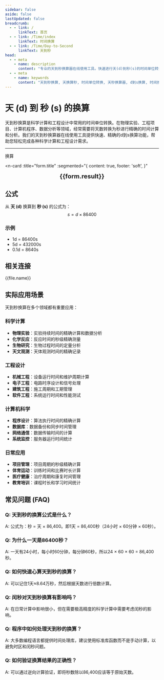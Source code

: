 ```yaml
---
sidebar: false
aside: false
lastUpdated: false
breadcrumb:
  - - link: /
      linkText: 首页
  - - link: /Time/index
      linkText: 时间换算
  - - link: /Time/Day-to-Second
      linkText: 天到秒
head:
  - - meta
    - name: description
      content: "专业的天到秒换算器在线使用工具。快速进行天(d)到秒(s)的时间单位转换，提供精确的换算公式和实用的时间计算功能。支持科学计算、工程设计等精确时间换算应用场景。"
  - - meta
    - name: keywords
      content: "天到秒换算, 天换算秒, 时间单位转换, 天秒换算器, d到s换算, 时间换算器在线使用, 科学计算, 天数转秒, 时间单位换算, 天转换秒, 秒换算, 时间转换器, 天换秒公式, 工程设计, 精确时间计算"
---
```

# 天 (d) 到 秒 (s) 的换算

天到秒换算是科学计算和工程设计中常用的时间单位转换。在物理实验、工程项目、计算机程序、数据分析等领域，经常需要将天数转换为秒进行精确的时间计算和分析。我们的天到秒换算器在线使用工具提供快速、精确的d到s换算功能，帮助您轻松完成各种科学计算和工程设计需求。

---
<script setup>
import { onMounted, reactive, inject, ref } from 'vue'
import { NButton,NForm ,NFormItem,NInput,NInputNumber,NSelect,NCard,useMessage,NGrid ,NGi  } from 'naive-ui'
import { defineClientComponent } from 'vitepress'
import { Time } from '../files';

const convert = inject('convert')

const seoKey = ['天到秒换算','天换算秒','时间单位转换','天秒换算器','d到s换算','时间换算器在线使用','科学计算','天数转秒','天转换秒','秒换算','时间转换器','天换秒公式','工程设计','精确时间计算','天','秒','时间换算','时间单位']

const form = reactive({
  number: null,
  result: '',
  title: '天到秒换算器',
})

const convertHandler = () => {
  if (form.number !== null && !isNaN(form.number)) {
    const convertedValue = parseFloat(form.number) * 86400
    form.result = `${form.number}d = ${convertedValue.toFixed(2)}s`
  } else {
    form.result = '请输入有效的数值。'
  }
}
</script>

<n-form size="large" :model="form">
  <n-form-item label="天 (d)">
    <n-input-number v-model:value="form.number" placeholder="输入天" style="width: 100%" />
  </n-form-item>
  <n-form-item>
    <n-button type="info" @click="convertHandler" block>换算</n-button>
  </n-form-item>
</n-form>

<n-card
  :title="form.title"
  :segmented="{
    content: true,
    footer: 'soft',
  }"
>
  <div  style="text-align:center;font-size:20px;">
    <strong>{{form.result}}</strong>
  </div>
  <template #footer>
    <div>
      <span v-for="item of seoKey" :key="item">{{item}}，</span>
    </div>
  </template>
</n-card>

## 公式

从 **天 (d)** 换算到 **秒 (s)** 的公式为：
$$ s = d \times 86400 $$

### 示例
- 1d = 86400s
- 5d = 432000s
- 0.1d = 8640s
## 相关连接
<n-grid x-gap="12" :cols="2">
  <n-gi v-for="(file, index) in Time" :key="index">
    <n-button
      text
      tag="a"
      :href="file.path"
      type="info"
    >
      {{file.name}}
    </n-button>
  </n-gi>
</n-grid>

## 实际应用场景

天到秒换算在多个领域都有重要应用：

### 科学计算
- **物理实验**：实验持续时间的精确计算和数据分析
- **化学反应**：反应时间的秒级精确测量
- **生物研究**：生物过程时间的定量分析
- **天文观测**：天体观测时间的精确记录

### 工程设计
- **机械工程**：设备运行时间和维护周期计算
- **电子工程**：电路时序设计和信号处理
- **建筑工程**：施工周期和工期管理
- **软件工程**：系统运行时间和性能测试

### 计算机科学
- **程序设计**：算法执行时间的精确计算
- **数据库**：数据备份和同步时间管理
- **网络通信**：数据传输时间的计算
- **系统监控**：服务器运行时间统计

### 日常应用
- **项目管理**：项目周期的秒级精确计算
- **体育运动**：训练时间和比赛时长计算
- **医疗健康**：治疗周期和康复时间管理
- **教育培训**：课程时长和学习时间统计

## 常见问题 (FAQ)

### Q: 天到秒的换算公式是什么？
A: 公式为：秒 = 天 × 86,400。即1天 = 86,400秒（24小时 × 60分钟 × 60秒）。

### Q: 为什么一天是86400秒？
A: 一天有24小时，每小时60分钟，每分钟60秒，所以24 × 60 × 60 = 86,400秒。

### Q: 如何快速心算天到秒的换算？
A: 可以记住1天≈8.64万秒，然后根据天数进行倍数计算。

### Q: 闰秒对天到秒换算有影响吗？
A: 在日常计算中影响很小，但在需要极高精度的科学计算中需要考虑闰秒的影响。

### Q: 程序中如何处理天到秒的换算？
A: 大多数编程语言都提供时间处理库，建议使用标准库函数而不是手动计算，以避免时区和闰秒问题。

### Q: 如何验证换算结果的正确性？
A: 可以通过逆向计算验证，即将秒数除以86,400应该等于原始天数。